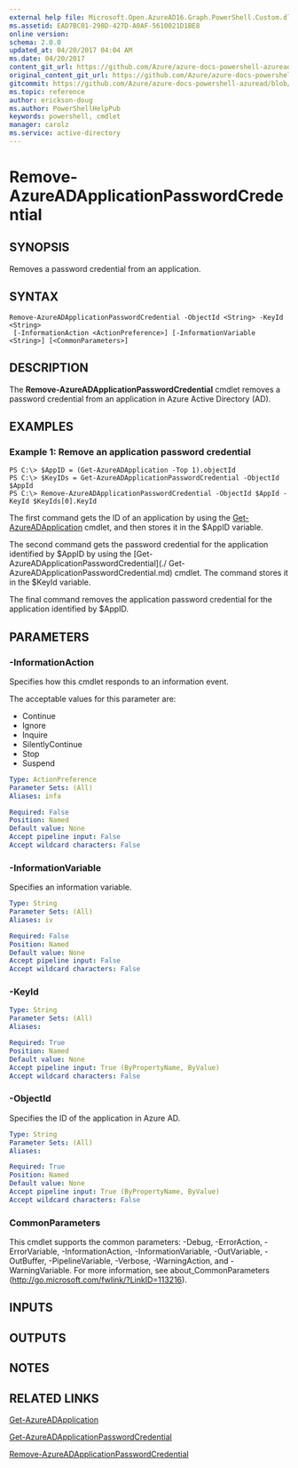 ```yaml
---
external help file: Microsoft.Open.AzureAD16.Graph.PowerShell.Custom.dll-Help.xml
ms.assetid: EAD7BC01-298D-427D-A0AF-5610021D1BE8
online version:
schema: 2.0.0
updated_at: 04/20/2017 04:04 AM
ms.date: 04/20/2017
content_git_url: https://github.com/Azure/azure-docs-powershell-azuread/blob/preview/Azure%20AD%20Cmdlets/AzureAD/v2/Remove-AzureADApplicationPasswordCredential.md
original_content_git_url: https://github.com/Azure/azure-docs-powershell-azuread/blob/preview/Azure%20AD%20Cmdlets/AzureAD/v2/Remove-AzureADApplicationPasswordCredential.md
gitcommit: https://github.com/Azure/azure-docs-powershell-azuread/blob/424c08eff259398d1aa2f26116c38cea5e911b45
ms.topic: reference
author: erickson-doug
ms.author: PowerShellHelpPub
keywords: powershell, cmdlet
manager: carolz
ms.service: active-directory
---
```


# Remove-AzureADApplicationPasswordCredential

## SYNOPSIS
Removes a password credential from an application.

## SYNTAX

```
Remove-AzureADApplicationPasswordCredential -ObjectId <String> -KeyId <String>
 [-InformationAction <ActionPreference>] [-InformationVariable <String>] [<CommonParameters>]
```

## DESCRIPTION
The **Remove-AzureADApplicationPasswordCredential** cmdlet removes a password credential from an application in Azure Active Directory (AD).

## EXAMPLES

### Example 1: Remove an application password credential
```
PS C:\> $AppID = (Get-AzureADApplication -Top 1).objectId
PS C:\> $KeyIDs = Get-AzureADApplicationPasswordCredential -ObjectId $AppId
PS C:\> Remove-AzureADApplicationPasswordCredential -ObjectId $AppId -KeyId $KeyIds[0].KeyId
```

The first command gets the ID of an application by using the [Get-AzureADApplication](./Get-AzureADApplication.md) cmdlet, and then stores it in the $AppID variable.

The second command gets the password credential for the application identified by $AppID by using the [Get-AzureADApplicationPasswordCredential](./ Get-AzureADApplicationPasswordCredential.md) cmdlet. 
The command stores it in the $KeyId variable.

The final command removes the application password credential for the application identified by $AppID.

## PARAMETERS

### -InformationAction
Specifies how this cmdlet responds to an information event.

The acceptable values for this parameter are:

- Continue
- Ignore
- Inquire
- SilentlyContinue
- Stop
- Suspend

```yaml
Type: ActionPreference
Parameter Sets: (All)
Aliases: infa

Required: False
Position: Named
Default value: None
Accept pipeline input: False
Accept wildcard characters: False
```

### -InformationVariable
Specifies an information variable.

```yaml
Type: String
Parameter Sets: (All)
Aliases: iv

Required: False
Position: Named
Default value: None
Accept pipeline input: False
Accept wildcard characters: False
```

### -KeyId
```yaml
Type: String
Parameter Sets: (All)
Aliases: 

Required: True
Position: Named
Default value: None
Accept pipeline input: True (ByPropertyName, ByValue)
Accept wildcard characters: False
```

### -ObjectId
Specifies the ID of the application in Azure AD.

```yaml
Type: String
Parameter Sets: (All)
Aliases: 

Required: True
Position: Named
Default value: None
Accept pipeline input: True (ByPropertyName, ByValue)
Accept wildcard characters: False
```

### CommonParameters
This cmdlet supports the common parameters: -Debug, -ErrorAction, -ErrorVariable, -InformationAction, -InformationVariable, -OutVariable, -OutBuffer, -PipelineVariable, -Verbose, -WarningAction, and -WarningVariable. For more information, see about_CommonParameters (http://go.microsoft.com/fwlink/?LinkID=113216).

## INPUTS

## OUTPUTS

## NOTES

## RELATED LINKS

[Get-AzureADApplication](./Get-AzureADApplication.md)

[Get-AzureADApplicationPasswordCredential](./Get-AzureADApplicationPasswordCredential.md)

[Remove-AzureADApplicationPasswordCredential](./Remove-AzureADApplicationPasswordCredential.md)
